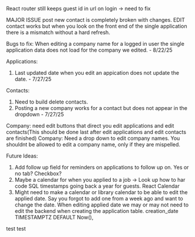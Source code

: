 React router still keeps guest id in url on login -> need to fix

MAJOR ISSUE
post new contact is completely broken with changes.
EDIT contact works but when you look on the front end of the single application there is a mismatch without a hard refresh.

Bugs to fix:
When editing a company name for a logged in user the single application data does not load for the company we edited. - 8/22/25

Applications:

1. Last updated date when you edit an appication does not update the date. - 7/27/25

Contacts:

1. Need to build delete contacts.
2. Posting a new company works for a contact but does not appear in the dropdown - 7/27/25

Company: need edit buttons that direct you edit applications and edit contacts(This should be done last after edit applications and edit contacts are finished)
Company: Need a drop down to edit company names. You shouldnt be allowed to edit a company name, only if they are mispelled.

Future Ideas:

1. Add follow up field for reminders on applications to follow up on. Yes or no tab? Checkbox?
2. Maybe a calendar for when you applied to a job -> Look up how to har code SQL timestamps going back a year for guests. React Calendar
3. Might need to make a calendar or library calendar to be able to edit the applied date. Say you forgot to add one from a week ago and want to change the date.
   When editing applied date we may or may not need to edit the backend when creating the application table. creation_date TIMESTAMPTZ DEFAULT Now(),

test test
